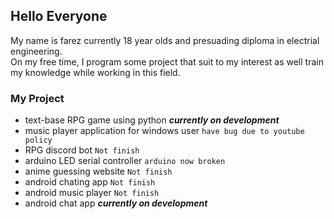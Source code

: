 ## Hello Everyone

My name is farez currently 18 year olds and presuading diploma in electrial engineering.<br>
On my free time, I program some project that suit to my interest as well train my knowledge while working in this field.<br>


### My Project
- text-base RPG game using python ***currently on development***
- music player application for windows user  `have bug due to youtube policy`
- RPG discord bot  `Not finish`
- arduino LED serial controller `arduino now broken`
- anime guessing website  `Not finish`
- android chating app  `Not finish`
- android music player `Not finish`
- android chat app ***currently on development***

<!---
FrezAmirul/FrezAmirul is a ✨ special ✨ repository because its `README.md` (this file) appears on your GitHub profile.
You can click the Preview link to take a look at your changes.
--->
